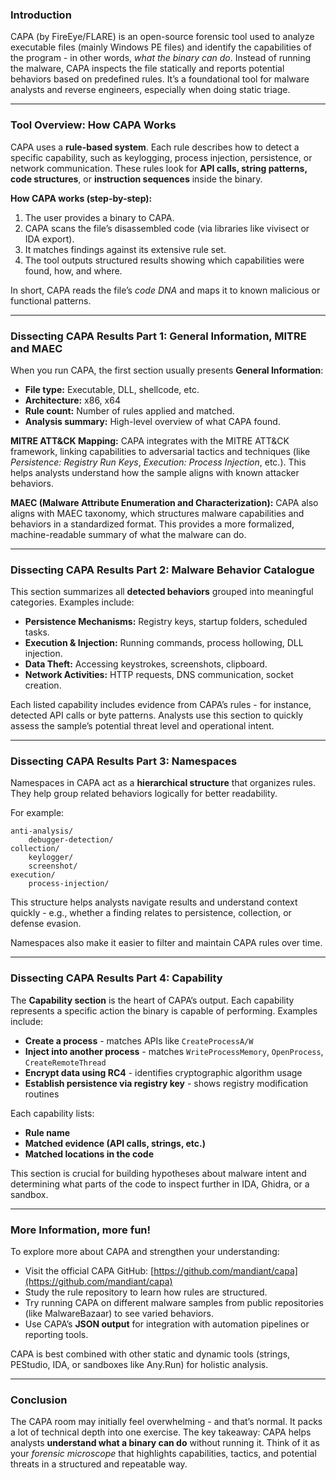 
### Introduction

CAPA (by FireEye/FLARE) is an open-source forensic tool used to analyze executable files (mainly Windows PE files) and identify the capabilities of the program - in other words, *what the binary can do*. Instead of running the malware, CAPA inspects the file statically and reports potential behaviors based on predefined rules. It’s a foundational tool for malware analysts and reverse engineers, especially when doing static triage.

---

### Tool Overview: How CAPA Works

CAPA uses a **rule-based system**. Each rule describes how to detect a specific capability, such as keylogging, process injection, persistence, or network communication. These rules look for **API calls, string patterns, code structures**, or **instruction sequences** inside the binary.

**How CAPA works (step-by-step):**

1. The user provides a binary to CAPA.
2. CAPA scans the file’s disassembled code (via libraries like vivisect or IDA export).
3. It matches findings against its extensive rule set.
4. The tool outputs structured results showing which capabilities were found, how, and where.

In short, CAPA reads the file’s *code DNA* and maps it to known malicious or functional patterns.

---

### Dissecting CAPA Results Part 1: General Information, MITRE and MAEC

When you run CAPA, the first section usually presents **General Information**:

* **File type:** Executable, DLL, shellcode, etc.
* **Architecture:** x86, x64
* **Rule count:** Number of rules applied and matched.
* **Analysis summary:** High-level overview of what CAPA found.

**MITRE ATT&CK Mapping:**
CAPA integrates with the MITRE ATT&CK framework, linking capabilities to adversarial tactics and techniques (like *Persistence: Registry Run Keys*, *Execution: Process Injection*, etc.). This helps analysts understand how the sample aligns with known attacker behaviors.

**MAEC (Malware Attribute Enumeration and Characterization):**
CAPA also aligns with MAEC taxonomy, which structures malware capabilities and behaviors in a standardized format. This provides a more formalized, machine-readable summary of what the malware can do.

---

### Dissecting CAPA Results Part 2: Malware Behavior Catalogue

This section summarizes all **detected behaviors** grouped into meaningful categories. Examples include:

* **Persistence Mechanisms:** Registry keys, startup folders, scheduled tasks.
* **Execution & Injection:** Running commands, process hollowing, DLL injection.
* **Data Theft:** Accessing keystrokes, screenshots, clipboard.
* **Network Activities:** HTTP requests, DNS communication, socket creation.

Each listed capability includes evidence from CAPA’s rules - for instance, detected API calls or byte patterns. Analysts use this section to quickly assess the sample’s potential threat level and operational intent.

---

### Dissecting CAPA Results Part 3: Namespaces

Namespaces in CAPA act as a **hierarchical structure** that organizes rules. They help group related behaviors logically for better readability.

For example:

```
anti-analysis/
    debugger-detection/
collection/
    keylogger/
    screenshot/
execution/
    process-injection/
```

This structure helps analysts navigate results and understand context quickly - e.g., whether a finding relates to persistence, collection, or defense evasion.

Namespaces also make it easier to filter and maintain CAPA rules over time.

---

### Dissecting CAPA Results Part 4: Capability

The **Capability section** is the heart of CAPA’s output. Each capability represents a specific action the binary is capable of performing. Examples include:

* **Create a process** - matches APIs like `CreateProcessA/W`
* **Inject into another process** - matches `WriteProcessMemory`, `OpenProcess`, `CreateRemoteThread`
* **Encrypt data using RC4** - identifies cryptographic algorithm usage
* **Establish persistence via registry key** - shows registry modification routines

Each capability lists:

* **Rule name**
* **Matched evidence (API calls, strings, etc.)**
* **Matched locations in the code**

This section is crucial for building hypotheses about malware intent and determining what parts of the code to inspect further in IDA, Ghidra, or a sandbox.

---

### More Information, more fun!

To explore more about CAPA and strengthen your understanding:

* Visit the official CAPA GitHub: [https://github.com/mandiant/capa](https://github.com/mandiant/capa)
* Study the rule repository to learn how rules are structured.
* Try running CAPA on different malware samples from public repositories (like MalwareBazaar) to see varied behaviors.
* Use CAPA’s **JSON output** for integration with automation pipelines or reporting tools.

CAPA is best combined with other static and dynamic tools (strings, PEStudio, IDA, or sandboxes like Any.Run) for holistic analysis.

---

### Conclusion

The CAPA room may initially feel overwhelming - and that’s normal. It packs a lot of technical depth into one exercise. The key takeaway: CAPA helps analysts **understand what a binary can do** without running it. Think of it as your *forensic microscope* that highlights capabilities, tactics, and potential threats in a structured and repeatable way.
